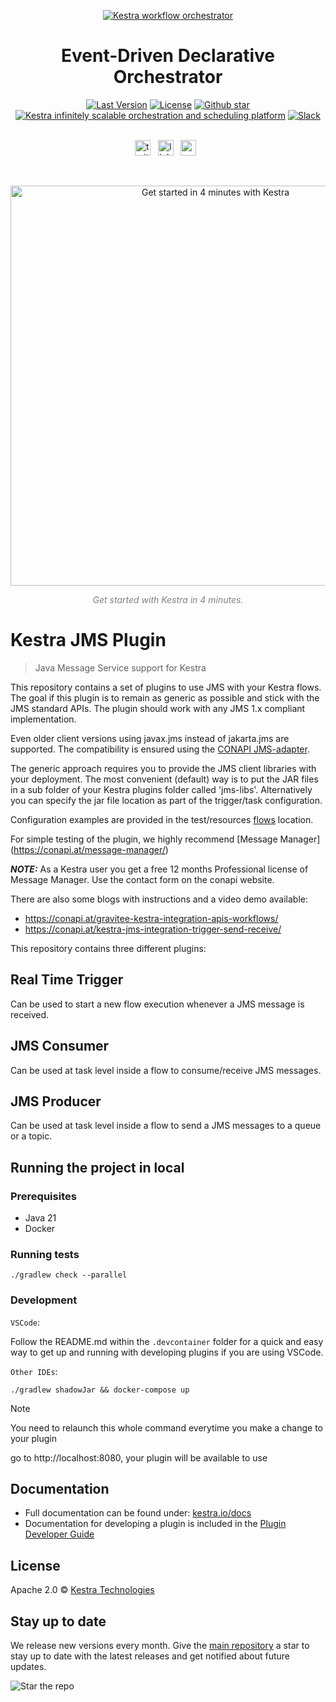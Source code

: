 <p align="center">
  <a href="https://www.kestra.io">
    <img src="https://kestra.io/banner.png"  alt="Kestra workflow orchestrator" />
  </a>
</p>

<h1 align="center" style="border-bottom: none">
    Event-Driven Declarative Orchestrator
</h1>

<div align="center">
 <a href="https://github.com/kestra-io/kestra/releases"><img src="https://img.shields.io/github/tag-pre/kestra-io/kestra.svg?color=blueviolet" alt="Last Version" /></a>
  <a href="https://github.com/kestra-io/kestra/blob/develop/LICENSE"><img src="https://img.shields.io/github/license/kestra-io/kestra?color=blueviolet" alt="License" /></a>
  <a href="https://github.com/kestra-io/kestra/stargazers"><img src="https://img.shields.io/github/stars/kestra-io/kestra?color=blueviolet&logo=github" alt="Github star" /></a> <br>
<a href="https://kestra.io"><img src="https://img.shields.io/badge/Website-kestra.io-192A4E?color=blueviolet" alt="Kestra infinitely scalable orchestration and scheduling platform"></a>
<a href="https://kestra.io/slack"><img src="https://img.shields.io/badge/Slack-Join%20Community-blueviolet?logo=slack" alt="Slack"></a>
</div>

<br />

<p align="center">
    <a href="https://twitter.com/kestra_io"><img height="25" src="https://kestra.io/twitter.svg" alt="twitter" /></a> &nbsp;
    <a href="https://www.linkedin.com/company/kestra/"><img height="25" src="https://kestra.io/linkedin.svg" alt="linkedin" /></a> &nbsp;
<a href="https://www.youtube.com/@kestra-io"><img height="25" src="https://kestra.io/youtube.svg" alt="youtube" /></a> &nbsp;
</p>

<br />
<p align="center">
    <a href="https://go.kestra.io/video/product-overview" target="_blank">
        <img src="https://kestra.io/startvideo.png" alt="Get started in 4 minutes with Kestra" width="640px" />
    </a>
</p>
<p align="center" style="color:grey;"><i>Get started with Kestra in 4 minutes.</i></p>


# Kestra JMS Plugin

> Java Message Service support for Kestra

This repository contains a set of plugins to use JMS with your Kestra flows.
The goal if this plugin is to remain as generic as possible and stick with the JMS standard APIs.
The plugin should work with any JMS 1.x compliant implementation.

Even older client versions using javax.jms instead of jakarta.jms are supported.
The compatibility is ensured using the [CONAPI JMS-adapter](https://github.com/conapi-oss/jms-adapter).

The generic approach requires you to provide the JMS client libraries with your deployment.
The most convenient (default) way is to put the JAR files in a sub folder of your Kestra plugins folder called 'jms-libs'.
Alternatively you can specify the jar file location as part of the trigger/task configuration.

Configuration examples are provided in the test/resources [flows](https://github.com/kestra-io/plugin-jms/tree/main/src/test/resources/flows) location.

For simple testing of the plugin, we highly recommend [Message Manager] (https://conapi.at/message-manager/)

**_NOTE:_** As a Kestra user you get a free 12 months Professional license of Message Manager. Use the contact form on the conapi website.

There are also some blogs with instructions and a video demo available:

- https://conapi.at/gravitee-kestra-integration-apis-workflows/
- https://conapi.at/kestra-jms-integration-trigger-send-receive/

This repository contains three different plugins:

## Real Time Trigger

Can be used to start a new flow execution whenever a JMS message is received.

## JMS Consumer

Can be used at task level inside a flow to consume/receive JMS messages.

## JMS Producer

Can be used at task level inside a flow to send a JMS messages to a queue or a topic.

## Running the project in local
### Prerequisites
- Java 21
- Docker

### Running tests
```
./gradlew check --parallel
```

### Development

`VSCode`:

Follow the README.md within the `.devcontainer` folder for a quick and easy way to get up and running with developing plugins if you are using VSCode.

`Other IDEs`:

```
./gradlew shadowJar && docker-compose up
```
> [!NOTE]
> You need to relaunch this whole command everytime you make a change to your plugin

go to http://localhost:8080, your plugin will be available to use

## Documentation
* Full documentation can be found under: [kestra.io/docs](https://kestra.io/docs)
* Documentation for developing a plugin is included in the [Plugin Developer Guide](https://kestra.io/docs/plugin-developer-guide/)


## License
Apache 2.0 © [Kestra Technologies](https://kestra.io)


## Stay up to date

We release new versions every month. Give the [main repository](https://github.com/kestra-io/kestra) a star to stay up to date with the latest releases and get notified about future updates.

![Star the repo](https://kestra.io/star.gif)
